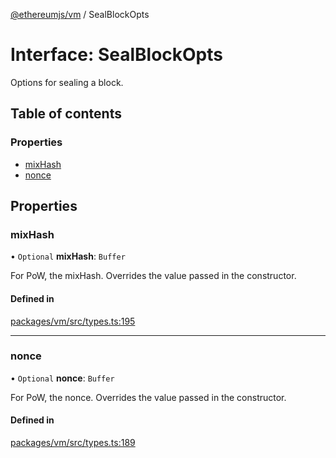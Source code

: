 [@ethereumjs/vm](../README.md) / SealBlockOpts

# Interface: SealBlockOpts

Options for sealing a block.

## Table of contents

### Properties

- [mixHash](SealBlockOpts.md#mixhash)
- [nonce](SealBlockOpts.md#nonce)

## Properties

### mixHash

• `Optional` **mixHash**: `Buffer`

For PoW, the mixHash.
Overrides the value passed in the constructor.

#### Defined in

[packages/vm/src/types.ts:195](https://github.com/ethereumjs/ethereumjs-monorepo/blob/master/packages/vm/src/types.ts#L195)

___

### nonce

• `Optional` **nonce**: `Buffer`

For PoW, the nonce.
Overrides the value passed in the constructor.

#### Defined in

[packages/vm/src/types.ts:189](https://github.com/ethereumjs/ethereumjs-monorepo/blob/master/packages/vm/src/types.ts#L189)
